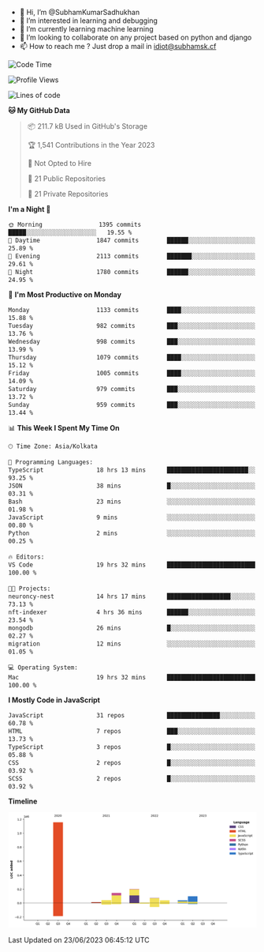 - 👋 Hi, I’m @SubhamKumarSadhukhan
- 👀 I’m interested in learning and debugging
- 🌱 I’m currently learning machine learning
- 💞️ I’m looking to collaborate on any project based on python and django
- 📫 How to reach me ?
      Just drop a mail in idiot@subhamsk.cf

<!---
SubhamKumarSadhukhan/SubhamKumarSadhukhan is a ✨ special ✨ repository because its `README.md` (this file) appears on your GitHub profile.
You can click the Preview link to take a look at your changes.
--->


<!--START_SECTION:waka-->
![Code Time](http://img.shields.io/badge/Code%20Time-1%2C250%20hrs%2043%20mins-blue)

![Profile Views](http://img.shields.io/badge/Profile%20Views-8-blue)

![Lines of code](https://img.shields.io/badge/From%20Hello%20World%20I%27ve%20Written-1.8%20million%20lines%20of%20code-blue)

**🐱 My GitHub Data** 

> 📦 211.7 kB Used in GitHub's Storage 
 > 
> 🏆 1,541 Contributions in the Year 2023
 > 
> 🚫 Not Opted to Hire
 > 
> 📜 21 Public Repositories 
 > 
> 🔑 21 Private Repositories 
 > 
**I'm a Night 🦉** 

```text
🌞 Morning                1395 commits        █████░░░░░░░░░░░░░░░░░░░░   19.55 % 
🌆 Daytime                1847 commits        ██████░░░░░░░░░░░░░░░░░░░   25.89 % 
🌃 Evening                2113 commits        ███████░░░░░░░░░░░░░░░░░░   29.61 % 
🌙 Night                  1780 commits        ██████░░░░░░░░░░░░░░░░░░░   24.95 % 
```
📅 **I'm Most Productive on Monday** 

```text
Monday                   1133 commits        ████░░░░░░░░░░░░░░░░░░░░░   15.88 % 
Tuesday                  982 commits         ███░░░░░░░░░░░░░░░░░░░░░░   13.76 % 
Wednesday                998 commits         ███░░░░░░░░░░░░░░░░░░░░░░   13.99 % 
Thursday                 1079 commits        ████░░░░░░░░░░░░░░░░░░░░░   15.12 % 
Friday                   1005 commits        ████░░░░░░░░░░░░░░░░░░░░░   14.09 % 
Saturday                 979 commits         ███░░░░░░░░░░░░░░░░░░░░░░   13.72 % 
Sunday                   959 commits         ███░░░░░░░░░░░░░░░░░░░░░░   13.44 % 
```


📊 **This Week I Spent My Time On** 

```text
🕑︎ Time Zone: Asia/Kolkata

💬 Programming Languages: 
TypeScript               18 hrs 13 mins      ███████████████████████░░   93.25 % 
JSON                     38 mins             █░░░░░░░░░░░░░░░░░░░░░░░░   03.31 % 
Bash                     23 mins             ░░░░░░░░░░░░░░░░░░░░░░░░░   01.98 % 
JavaScript               9 mins              ░░░░░░░░░░░░░░░░░░░░░░░░░   00.80 % 
Python                   2 mins              ░░░░░░░░░░░░░░░░░░░░░░░░░   00.25 % 

🔥 Editors: 
VS Code                  19 hrs 32 mins      █████████████████████████   100.00 % 

🐱‍💻 Projects: 
neuroncy-nest            14 hrs 17 mins      ██████████████████░░░░░░░   73.13 % 
nft-indexer              4 hrs 36 mins       ██████░░░░░░░░░░░░░░░░░░░   23.54 % 
mongodb                  26 mins             █░░░░░░░░░░░░░░░░░░░░░░░░   02.27 % 
migration                12 mins             ░░░░░░░░░░░░░░░░░░░░░░░░░   01.05 % 

💻 Operating System: 
Mac                      19 hrs 32 mins      █████████████████████████   100.00 % 
```

**I Mostly Code in JavaScript** 

```text
JavaScript               31 repos            ███████████████░░░░░░░░░░   60.78 % 
HTML                     7 repos             ███░░░░░░░░░░░░░░░░░░░░░░   13.73 % 
TypeScript               3 repos             █░░░░░░░░░░░░░░░░░░░░░░░░   05.88 % 
CSS                      2 repos             █░░░░░░░░░░░░░░░░░░░░░░░░   03.92 % 
SCSS                     2 repos             █░░░░░░░░░░░░░░░░░░░░░░░░   03.92 % 
```



**Timeline**

![Lines of Code chart](https://raw.githubusercontent.com/SubhamKumarSadhukhan/SubhamKumarSadhukhan/main/assets/bar_graph.png)


 Last Updated on 23/06/2023 06:45:12 UTC
<!--END_SECTION:waka-->
